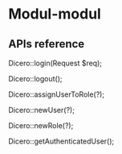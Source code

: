 # Modul-modul


## APIs reference
Dicero::login(Request $req);

Dicero::logout();

Dicero::assignUserToRole(?);

Dicero::newUser(?);

Dicero::newRole(?);

Dicero::getAuthenticatedUser();

